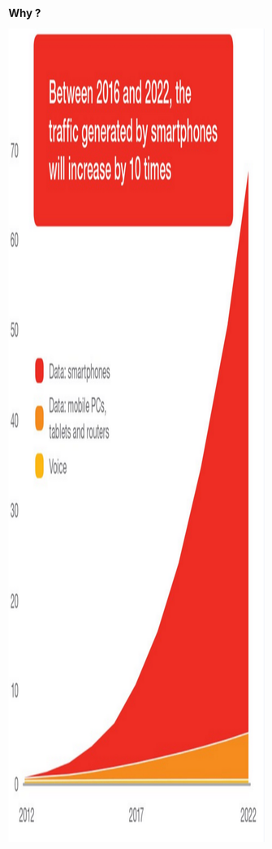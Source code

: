 ## Why ?

<img src="lib/images/internet-traffic.png" alt="Internet traffic" style="height: 40vh; background-color: white"/>
